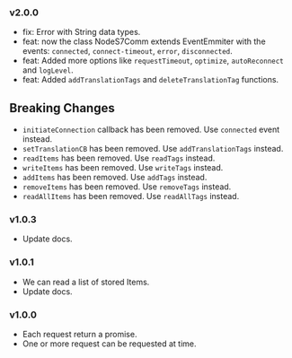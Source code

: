 ### v2.0.0

- fix: Error with String data types.
- feat: now the class NodeS7Comm extends EventEmmiter with the events: `connected`, `connect-timeout`, `error`, `disconnected`.
- feat: Added more options like `requestTimeout`, `optimize`, `autoReconnect` and `logLevel`.
- feat: Added `addTranslationTags` and `deleteTranslationTag` functions.

## Breaking Changes

- `initiateConnection` callback has been removed. Use `connected` event instead.
- `setTranslationCB` has been removed. Use `addTranslationTags` instead.
- `readItems` has been removed. Use `readTags` instead.
- `writeItems` has been removed. Use `writeTags` instead.
- `addItems` has been removed. Use `addTags` instead.
- `removeItems` has been removed. Use `removeTags` instead.
- `readAllItems` has been removed. Use `readAllTags` instead.


### v1.0.3

- Update docs.

### v1.0.1

- We can read a list of stored Items.
- Update docs.

### v1.0.0

- Each request return a promise.
- One or more request can be requested at time.
